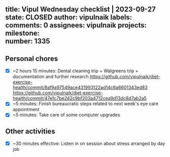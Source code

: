 title:	Vipul Wednesday checklist | 2023-09-27
state:	CLOSED
author:	vipulnaik
labels:	
comments:	0
assignees:	vipulnaik
projects:	
milestone:	
number:	1335
--
## Personal chores

- [x] ~2 hours 15 minutes: Dental cleaning trip + Walgreens trip + documentation and further research https://github.com/vipulnaik/diet-exercise-health/commit/8af9a97549ace431993122ad14c6a6601343ed83 https://github.com/vipulnaik/diet-exercise-health/commit/47e1c7be242c9bf203a4712cea9d13dc8d7ab2a5
- [x] ~5 minutes: Finish bureaucratic steps related to next week's eye care appointment
- [x] ~5 minutes: Take care of some computer upgrades

## Other activities

- [x] ~30 minutes effective: Listen in on session about stress arranged by day job
